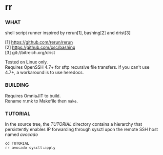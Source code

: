 # rr

### WHAT

shell script runner inspired by rerun[1], bashing[2] and drist[3]

[1] https://github.com/rerun/rerun  
[2] https://github.com/xsc/bashing  
[3] git://bitreich.org/drist  

Tested on Linux only.  
Requires OpenSSH 4.7+ for sftp recursive file transfers. If you can't use 4.7+, a workaround is to use heredocs.

### BUILDING

Requires OmniaJIT to build.  
Rename rr.mk to Makefile then `make`.


### TUTORIAL

In the source tree, the *TUTORIAL* directory contains a hierarchy that persistently enables IP forwarding through sysctl upon the remote SSH host named *avocado*

    cd TUTORIAL
    rr avocado sysctl:apply

